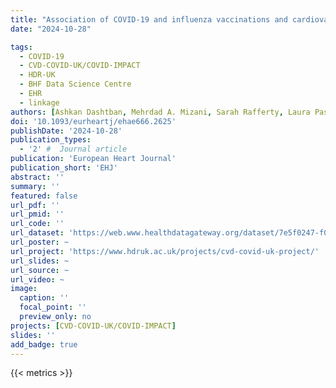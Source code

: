 ```yaml
---
title: "Association of COVID-19 and influenza vaccinations and cardiovascular drugs with hospitalisation and mortality in COVID-19 and Long COVID: 2-year follow-up of 17 million individuals in England"
date: "2024-10-28"

tags:
  - COVID-19
  - CVD-COVID-UK/COVID-IMPACT
  - HDR-UK
  - BHF Data Science Centre
  - EHR
  - linkage
authors: [Ashkan Dashtban, Mehrdad A. Mizani, Sarah Rafferty, Laura Pasea, admin, Yi Mu, Nazrul Islam, , Charlotte Warren-Gash, Spiros Denaxas, Steffen Petersen, Cathie Sudlow, Kamlesh Khunti, Amitava Banerjee]
doi: '10.1093/eurheartj/ehae666.2625'
publishDate: '2024-10-28'
publication_types:
  - '2' #  Journal article
publication: 'European Heart Journal'
publication_short: 'EHJ'
abstract: ''
summary: ''
featured: false
url_pdf: ''
url_pmid: ''
url_code: ''
url_dataset: 'https://web.www.healthdatagateway.org/dataset/7e5f0247-f033-4f98-aed3-3d7422b9dc6d'
url_poster: ~
url_project: 'https://www.hdruk.ac.uk/projects/cvd-covid-uk-project/'
url_slides: ~
url_source: ~
url_video: ~
image:
  caption: ''
  focal_point: ''
  preview_only: no
projects: [CVD-COVID-UK/COVID-IMPACT]
slides: ''
add_badge: true
---
```


{{< metrics >}}
